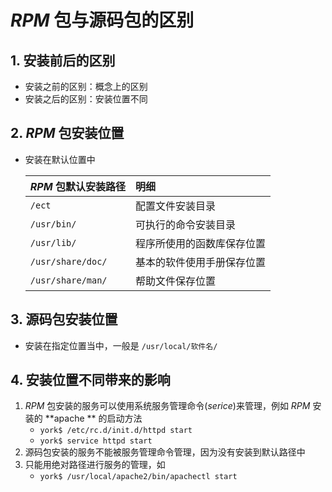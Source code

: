 # *RPM* 包与源码包的区别

## 1. 安装前后的区别

- 安装之前的区别：概念上的区别
- 安装之后的区别：安装位置不同

## 2. *RPM* 包安装位置

- 安装在默认位置中

    | *RPM* 包默认安装路径 | 明细 |
    | :--- | :--- |
    | `/ect` | 配置文件安装目录 |
    | `/usr/bin/` | 可执行的命令安装目录 |
    | `/usr/lib/` | 程序所使用的函数库保存位置 |
    | `/usr/share/doc/` | 基本的软件使用手册保存位置 |
    | `/usr/share/man/` | 帮助文件保存位置 |

## 3. 源码包安装位置

- 安装在指定位置当中，一般是 `/usr/local/软件名/`

## 4. 安装位置不同带来的影响

1. *RPM* 包安装的服务可以使用系统服务管理命令(*serice*)来管理，例如 *RPM* 安装的 **apache ** 的启动方法
    - `york$ /etc/rc.d/init.d/httpd start`
    - `york$ service httpd start`
2. 源码包安装的服务不能被服务管理命令管理，因为没有安装到默认路径中
3. 只能用绝对路径进行服务的管理，如
    - `york$ /usr/local/apache2/bin/apachectl start`